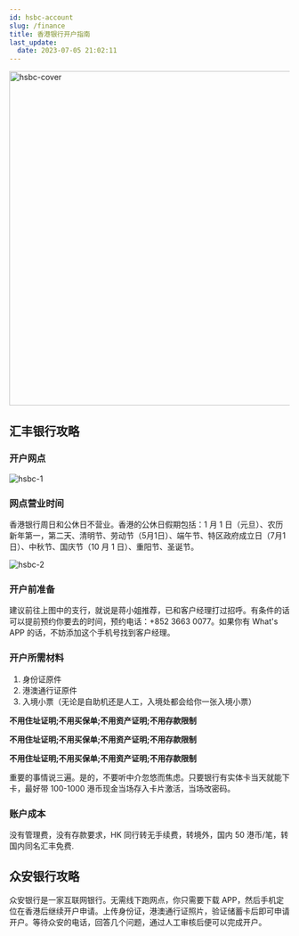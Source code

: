```yaml
---
id: hsbc-account
slug: /finance
title: 香港银行开户指南
last_update:
  date: 2023-07-05 21:02:11
---
```


<img alt="hsbc-cover" src="https://pan.wsyfin.com/f/5yDu6/hsbc-cover.png" width="600px" />


## 汇丰银行攻略

### 开户网点

![hsbc-1](https://pan.wsyfin.com/f/kRyh5/hsbc-1.webp)

### 网点营业时间

香港银行周日和公休日不营业。香港的公休日假期包括：1 月 1 日（元旦）、农历新年第一，第二天、清明节、劳动节（5月1日）、端午节、特区政府成立日（7月1日）、中秋节、国庆节（10 月 1 日）、重阳节、圣诞节。

![hsbc-2](https://pan.wsyfin.com/f/lYAfX/hsbc-2.webp)

### 开户前准备

建议前往上图中的支行，就说是蒋小姐推荐，已和客户经理打过招呼。有条件的话可以提前预约你要去的时间，预约电话：+852 3663 0077。如果你有 What's APP 的话，不妨添加这个手机号找到客户经理。

### 开户所需材料

1. 身份证原件
2. 港澳通行证原件
3. 入境小票（无论是自助机还是人工，入境处都会给你一张入境小票）

**不用住址证明;不用买保单;不用资产证明;不用存款限制**

**不用住址证明;不用买保单;不用资产证明;不用存款限制**

**不用住址证明;不用买保单;不用资产证明;不用存款限制**

重要的事情说三遍。是的，不要听中介忽悠而焦虑。只要银行有实体卡当天就能下卡，最好带 100-1000 港币现金当场存入卡片激活，当场改密码。

### 账户成本

没有管理费，没有存款要求，HK 同行转无手续费，转境外，国内 50 港币/笔，转国内同名汇丰免费.

## 众安银行攻略

众安银行是一家互联网银行。无需线下跑网点，你只需要下载 APP，然后手机定位在香港后继续开户申请。上传身份证，港澳通行证照片，验证储蓄卡后即可申请开户。等待众安的电话，回答几个问题，通过人工审核后便可以完成开户。

